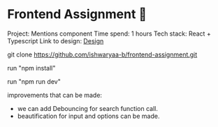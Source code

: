 # Frontend Assignment 🚀

Project: Mentions component
Time spend: 1 hours
Tech stack: React + Typescript
Link to design: [Design](https://www.figma.com/file/EEmRktq44VPR3u8Lx7otOJ/Frontend-Assignment---Dropdown?type=design&t=YyUdu9qHBb3sS66T-6)

git clone https://github.com/ishwaryaa-b/frontend-assignment.git

run "npm install"

run "npm run dev"

improvements that can be made:

- we can add Debouncing for search function call.
- beautification for input and options can be made.
